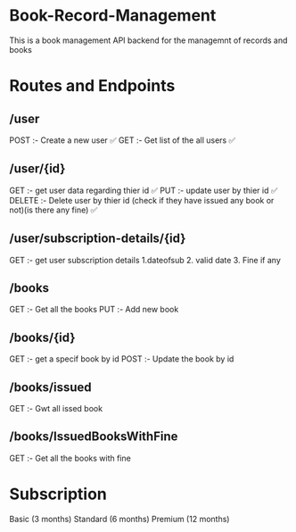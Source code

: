 # Book-Record-Management

This is a book management API backend for the managemnt of records and books

# Routes and Endpoints

## /user
POST :- Create a new user ✅
GET :- Get list of the all users ✅ 

## /user/{id}
GET :- get user data regarding thier id ✅
PUT :- update user by thier id ✅
DELETE :- Delete user by thier id (check if they have issued any book or not)(is there any fine) ✅

## /user/subscription-details/{id}
GET :- get user subscription details 
1.dateofsub
2. valid date
3. Fine if any

## /books
GET :- Get all the books 
PUT :- Add new book 

## /books/{id}
GET :- get a specif book by id
POST :- Update the book by id

## /books/issued
GET :- Gwt all issed book

## /books/IssuedBooksWithFine
GET :- Get all the books with fine

# Subscription 
Basic (3 months)
Standard (6 months)
Premium (12 months)